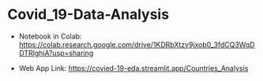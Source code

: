 # Covid_19-Data-Analysis
* Notebook in Colab: https://colab.research.google.com/drive/1KDRbXtzv9jxob0_3fdCQ3WqDDTRlghjA?usp=sharing

* Web App Link: https://covied-19-eda.streamlit.app/Countries_Analysis
